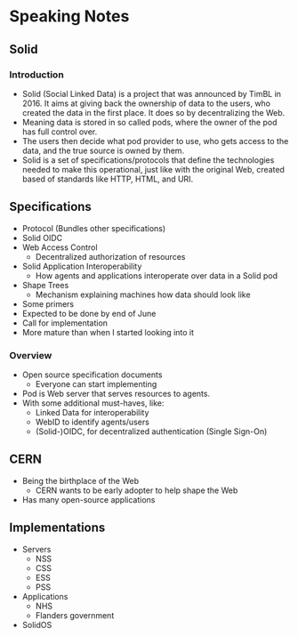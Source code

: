 # Speaking Notes

## Solid

### Introduction

* Solid (Social Linked Data) is a project that was announced by TimBL in 2016. It aims at giving back the ownership of data to the users, who created the data in the first place. It does so by decentralizing the Web.
* Meaning data is stored in so called pods, where the owner of the pod has full control over.
* The users then decide what pod provider to use, who gets access to the data, and the true source is owned by them.
* Solid is a set of specifications/protocols that define the technologies needed to make this operational, just like with the original Web, created based of standards like HTTP, HTML, and URI.

## Specifications

* Protocol (Bundles other specifications)
* Solid OIDC
* Web Access Control
  * Decentralized authorization of resources
* Solid Application Interoperability
  * How agents and applications interoperate over data in a Solid pod
* Shape Trees
  * Mechanism explaining machines how data should look like
* Some primers
* Expected to be done by end of June
* Call for implementation
* More mature than when I started looking into it

### Overview

* Open source specification documents
  * Everyone can start implementing
* Pod is Web server that serves resources to agents.
* With some additional must-haves, like:
  * Linked Data for interoperability
  * WebID to identify agents/users
  * (Solid-)OIDC, for decentralized authentication (Single Sign-On)

## CERN

* Being the birthplace of the Web
  * CERN wants to be early adopter to help shape the Web
* Has many open-source applications

## Implementations

* Servers
  * NSS
  * CSS
  * ESS
  * PSS
* Applications
  * NHS
  * Flanders government
* SolidOS
